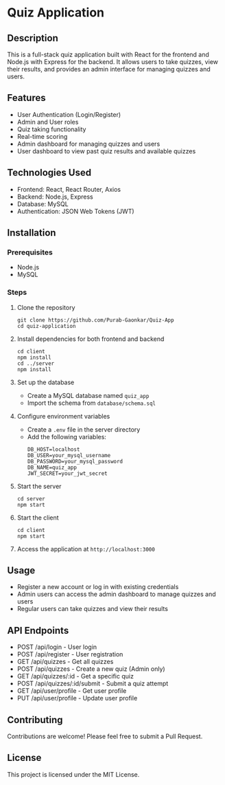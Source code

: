 # Quiz Application

## Description
This is a full-stack quiz application built with React for the frontend and Node.js with Express for the backend. It allows users to take quizzes, view their results, and provides an admin interface for managing quizzes and users.

## Features
- User Authentication (Login/Register)
- Admin and User roles
- Quiz taking functionality
- Real-time scoring
- Admin dashboard for managing quizzes and users
- User dashboard to view past quiz results and available quizzes

## Technologies Used
- Frontend: React, React Router, Axios
- Backend: Node.js, Express
- Database: MySQL
- Authentication: JSON Web Tokens (JWT)

## Installation

### Prerequisites
- Node.js
- MySQL

### Steps
1. Clone the repository
   ```
   git clone https://github.com/Purab-Gaonkar/Quiz-App
   cd quiz-application
   ```

2. Install dependencies for both frontend and backend
   ```
   cd client
   npm install
   cd ../server
   npm install
   ```

3. Set up the database
   - Create a MySQL database named `quiz_app`
   - Import the schema from `database/schema.sql`

4. Configure environment variables
   - Create a `.env` file in the server directory
   - Add the following variables:
     ```
     DB_HOST=localhost
     DB_USER=your_mysql_username
     DB_PASSWORD=your_mysql_password
     DB_NAME=quiz_app
     JWT_SECRET=your_jwt_secret
     ```

5. Start the server
   ```
   cd server
   npm start
   ```

6. Start the client
   ```
   cd client
   npm start
   ```

7. Access the application at `http://localhost:3000`

## Usage
- Register a new account or log in with existing credentials
- Admin users can access the admin dashboard to manage quizzes and users
- Regular users can take quizzes and view their results

## API Endpoints
- POST /api/login - User login
- POST /api/register - User registration
- GET /api/quizzes - Get all quizzes
- POST /api/quizzes - Create a new quiz (Admin only)
- GET /api/quizzes/:id - Get a specific quiz
- POST /api/quizzes/:id/submit - Submit a quiz attempt
- GET /api/user/profile - Get user profile
- PUT /api/user/profile - Update user profile

## Contributing
Contributions are welcome! Please feel free to submit a Pull Request.

## License
This project is licensed under the MIT License.
